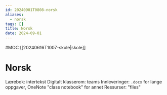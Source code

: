```yaml
---
id: 20240901T0808-norsk
aliases:
  - norsk
tags: []
title: Norsk
date: 2024-09-01
---
```


#MOC [[20240616T1007-skole|skole]]

# Norsk

Lærebok: intertekst
Digitalt klasserom: teams
Innleveringer: `.docx` for lange oppgaver, OneNote "class notebook" for annet
Ressurser: "files"
